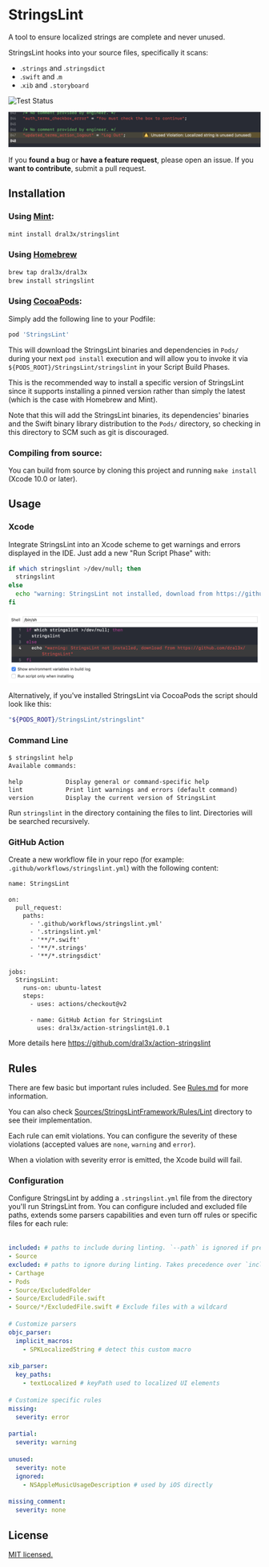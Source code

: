 # StringsLint

A tool to ensure localized strings are complete and never unused.

StringsLint hooks into your source files, specifically it scans:

- .`strings` and .`stringsdict`
- .`swift` and .`m`
- .`xib` and `.storyboard`

![Test Status](https://travis-ci.org/dral3x/StringsLint.svg?branch=master)

![](assets/results.png)

If you **found a bug** or **have a feature request**, please open an issue.
If you **want to contribute**, submit a pull request.


## Installation

### Using [Mint](https://github.com/yonaskolb/Mint):

```bash
mint install dral3x/stringslint
```

### Using [Homebrew](http://brew.sh/)

```bash
brew tap dral3x/dral3x
brew install stringslint
```

### Using [CocoaPods](https://cocoapods.org):

Simply add the following line to your Podfile:

```ruby
pod 'StringsLint'
```

This will download the StringsLint binaries and dependencies in `Pods/` during your next
`pod install` execution and will allow you to invoke it via `${PODS_ROOT}/StringsLint/stringslint`
in your Script Build Phases.

This is the recommended way to install a specific version of StringsLint since it supports
installing a pinned version rather than simply the latest (which is the case with Homebrew and Mint).

Note that this will add the StringsLint binaries, its dependencies' binaries and the Swift binary
library distribution to the `Pods/` directory, so checking in this directory to SCM such as
git is discouraged.


### Compiling from source:

You can build from source by cloning this project and running `make install` (Xcode 10.0 or later).

## Usage

### Xcode

Integrate StringsLint into an Xcode scheme to get warnings and errors displayed
in the IDE. Just add a new "Run Script Phase" with:

```bash
if which stringslint >/dev/null; then
  stringslint
else
  echo "warning: StringsLint not installed, download from https://github.com/dral3x/StringsLint"
fi
```

![](assets/runscript.png)

Alternatively, if you've installed StringsLint via CocoaPods the script should look like this:

```bash
"${PODS_ROOT}/StringsLint/stringslint"
```

### Command Line

```
$ stringslint help
Available commands:

help            Display general or command-specific help
lint            Print lint warnings and errors (default command)
version         Display the current version of StringsLint
```

Run `stringslint` in the directory containing the files to lint.
Directories will be searched recursively.

### GitHub Action

Create a new workflow file in your repo (for example: `.github/workflows/stringslint.yml`) with the following content:
```
name: StringsLint

on:
  pull_request:
    paths:
      - '.github/workflows/stringslint.yml'
      - '.stringslint.yml'
      - '**/*.swift'
      - '**/*.strings'
      - '**/*.stringsdict'

jobs:
  StringsLint:
    runs-on: ubuntu-latest
    steps:
      - uses: actions/checkout@v2

      - name: GitHub Action for StringsLint
        uses: dral3x/action-stringslint@1.0.1
```
More details here https://github.com/dral3x/action-stringslint

## Rules

There are few basic but important rules included.
See [Rules.md](Rules.md) for more information.

You can also check [Sources/StringsLintFramework/Rules/Lint](Sources/StringsLintFramework/Rules/Lint) directory to see their implementation.

Each rule can emit violations. You can configure the severity of these violations (accepted values are `none`, `warning` and `error`).

When a violation with severity error is emitted, the Xcode build will fail.

### Configuration

Configure StringsLint by adding a `.stringslint.yml` file from the directory you'll run StringsLint from.
You can configure included and excluded file paths, extends some parsers capabilities and even turn off rules or specific files for each rule:

```yaml

included: # paths to include during linting. `--path` is ignored if present.
- Source
excluded: # paths to ignore during linting. Takes precedence over `included`.
- Carthage
- Pods
- Source/ExcludedFolder
- Source/ExcludedFile.swift
- Source/*/ExcludedFile.swift # Exclude files with a wildcard

# Customize parsers
objc_parser:
  implicit_macros:
    - SPKLocalizedString # detect this custom macro

xib_parser:
  key_paths:
    - textLocalized # keyPath used to localized UI elements

# Customize specific rules
missing:
  severity: error

partial:
  severity: warning

unused:
  severity: note
  ignored:
    - NSAppleMusicUsageDescription # used by iOS directly

missing_comment:
  severity: none

```

## License

[MIT licensed.](LICENSE)
